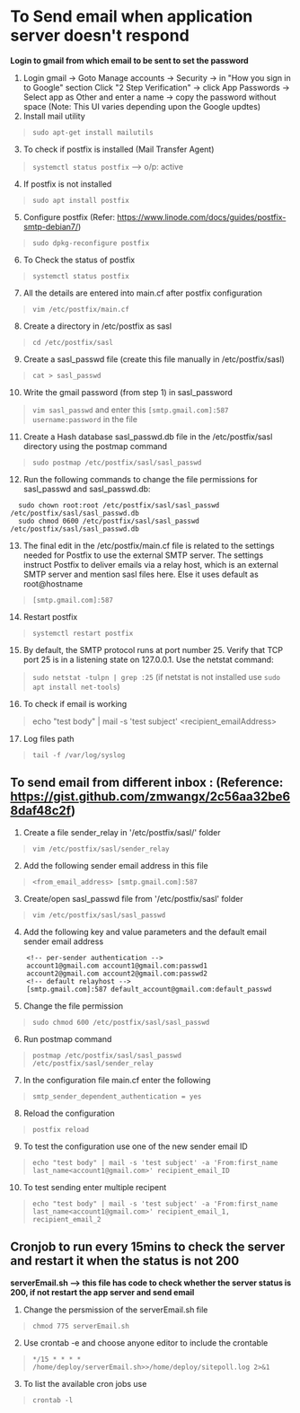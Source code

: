 # To Send email when application server doesn't respond
**Login to gmail from which email to be sent to set the password**

1. Login gmail -> Goto Manage accounts -> Security -> in "How you sign in to Google" section Click "2 Step Verification" -> click App Passwords -> Select app as Other and enter a name -> copy the password without space (Note: This UI varies depending upon the Google updtes)
2. Install mail utility
> `sudo apt-get install mailutils` 
3. To check if postfix is installed (Mail Transfer Agent)
>  `systemctl status postfix` --> o/p: active
4. If postfix is not installed  
> `sudo apt install postfix` 
5. Configure postfix (Refer: https://www.linode.com/docs/guides/postfix-smtp-debian7/)
> `sudo dpkg-reconfigure postfix` 
6. To Check the status of postfix
>  `systemctl status postfix`
7. All the details are entered into main.cf after postfix configuration
> `vim /etc/postfix/main.cf`
8. Create a directory in /etc/postfix as sasl
> `cd /etc/postfix/sasl`
9. Create a sasl_passwd file (create this file manually in /etc/postfix/sasl) 
> `cat > sasl_passwd`
10.  Write the gmail password (from step 1) in sasl_password 
> `vim sasl_passwd` and enter this `[smtp.gmail.com]:587 username:password` in the file
11. Create a Hash database sasl_passwd.db file in the /etc/postfix/sasl directory using the postmap command
> `sudo postmap /etc/postfix/sasl/sasl_passwd`
12. Run the following commands to change the file permissions for sasl_passwd and sasl_passwd.db:

````
  sudo chown root:root /etc/postfix/sasl/sasl_passwd /etc/postfix/sasl/sasl_passwd.db
  sudo chmod 0600 /etc/postfix/sasl/sasl_passwd /etc/postfix/sasl/sasl_passwd.db
````

13. The final edit in the /etc/postfix/main.cf file is related to the settings needed for Postfix to use the external SMTP server. The settings instruct Postfix to deliver emails via a relay host, which is an external SMTP server and mention sasl files here. Else it uses default as root@hostname
> `[smtp.gmail.com]:587` 
14. Restart postfix
> `systemctl restart postfix`
15. By default, the SMTP protocol runs at port number 25. Verify that TCP port 25 is in a listening state on 127.0.0.1. Use the netstat command:
> `sudo netstat -tulpn | grep :25` 
  (if netstat is not installed use `sudo apt install net-tools`)
16. To check if email is working 
> echo "test body" | mail -s 'test subject' <recipient_emailAddress>
17. Log files path
> `tail -f /var/log/syslog`

## To send email from different inbox : (Reference: https://gist.github.com/zmwangx/2c56aa32be68daf48c2f)

1. Create a file sender_relay in '/etc/postfix/sasl/' folder 
> `vim /etc/postfix/sasl/sender_relay`
2. Add the following sender email address in this file
> `<from_email_address> [smtp.gmail.com]:587`
3. Create/open sasl_passwd file from '/etc/postfix/sasl' folder
> `vim /etc/postfix/sasl/sasl_passwd`
4. Add the following key and value parameters and the default email sender email address
````
    <!-- per-sender authentication -->
    account1@gmail.com account1@gmail.com:passwd1
    account2@gmail.com account2@gmail.com:passwd2
    <!-- default relayhost -->
    [smtp.gmail.com]:587 default_account@gmail.com:default_passwd
````
5. Change the file permission
  > `sudo chmod 600 /etc/postfix/sasl/sasl_passwd`
6. Run postmap command
 >  `postmap /etc/postfix/sasl/sasl_passwd /etc/postfix/sasl/sender_relay`
7. In the configuration file main.cf enter the following 
> `smtp_sender_dependent_authentication = yes`
8. Reload the configuration 
 > `postfix reload`
9. To test the configuration use one of the new sender email ID 
> `echo "test body" | mail -s 'test subject' -a 'From:first_name last_name<account1@gmail.com>' recipient_email_ID`
10. To test sending enter multiple recipent 
> `echo "test body" | mail -s 'test subject' -a 'From:first_name last_name<account1@gmail.com>' recipient_email_1, recipient_email_2`



## Cronjob to run every 15mins to check the server and restart it when the status is not 200
**serverEmail.sh --> this file has code to check whether the server status is 200, if not restart the app server and send email**

1. Change the persmission of the serverEmail.sh file
> `chmod 775 serverEmail.sh`
2. Use crontab -e and choose anyone editor to include the crontable
> `*/15 * * * * /home/deploy/serverEmail.sh>>/home/deploy/sitepoll.log 2>&1`
3. To list the available cron jobs use
> `crontab -l`